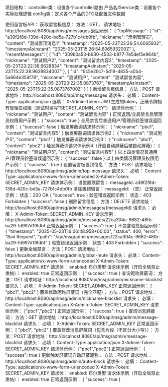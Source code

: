 项目结构：
    controller类：设置各个controller路由
    产品名/Service类：设置各个实际处理逻辑
    config类：定义各个产品的DTO及配置文件数据

使用留言板API：
    获取留言板信息：
        方法：GET，
        请求地址：http://localhost:8080/api/msg/messages
        返回示例：
        {
            "topMessage": {
                "id": "a39f2f8d-139d-420c-bd5a-727b1c4db0fb",
                "nickname": "示例管理员",
                "content": "测试置顶消息1",
                "timestamp": "2025-05-23T23:26:54.6065932",
                "timestampAsInstant": "2025-05-23T15:26:54.606593200Z"
            },
            "recentMessages": [
                {
                    "id": "309b0a53-b930-4533-b977-7e5de15e964b",
                    "nickname": "测试用户2",
                    "content": "测试留言内容2",
                    "timestamp": "2025-05-23T23:22:38.9628834",
                    "timestampAsInstant": "2025-05-23T15:22:38.962883400Z"
                },
                {
                    "id": "9c5e29c7-5d19-4835-a0b4-5a664e354f78",
                    "nickname": "测试用户",
                    "content": "测试留言内容",
                    "timestamp": "2025-05-23T23:22:35.0873767",
                    "timestampAsInstant": "2025-05-23T15:22:35.087376700Z"
                }
            ]
        }
    新增留言板信息：
        方法：POST
        请求地址：http://localhost:8080/api/msg/messages
        请求头：
            必填：
            Content-Type: application/json
            选填：
            X-Admin-Token: JWT生成的token，正确令牌拥有管理员权限（测试时填写"SECRET_ADMIN_KEY"）
        请求体示例：
        {
            "nickname": "测试用户",
            "content": "测试留言内容"
        }
        正常返回/全局禁言后管理员权限用户示例：
        {
            "success": true
        }
        全局禁言后普通用户/管理员验签错误返回示例：
        {
            "success": false
        }
        触发屏蔽词请求体示例：
        {
            "nickname": "pbc1",
            "content": "测试留言内容5"
        }
        触发屏蔽词请求体示例2：
        {
            "nickname": "测试用户5",
            "content": "pbc1"
        }
        触发屏蔽词请求体示例3：
        {
            "nickname": "pbc1",
            "content": "pbc2"
        }
        触发屏蔽词请求体示例4（开启自动屏蔽后被自动屏蔽）：
        {
            "nickname": "测试用户5",
            "content": "测试留言内容5"
        }
        以上四类情况普通用户/管理员验签错误返回示例：
        {
            "success": false
        }
        以上四类情况管理员权限用户示例：
        {
            "success": true
        }
    设置留言板置顶信息：
        方法：POST
        请求地址：http://localhost:8080/api/msg/admin/top-message
        请求头：
            必填：
            Content-Type: application/x-www-form-urlencoded
            X-Admin-Token: SECRET_ADMIN_KEY
        请求体示例：
            设置置顶留言：
            messageId: a39f2f8d-139d-420c-bd5a-727b1c4db0fb
            清除置顶留言：
            messageId: （空）
        正常返回示例：
        状态：200 OK
        {
            "success": true
        }
        验签错误返回示例：
        状态：403 Forbidden
        {
            "success": false
        }
    删除留言信息：
        方法：DELETE
        请求地址：http://localhost:8080/api/msg/admin/messages/{messageId}
        请求头：
            必填：
            X-Admin-Token: SECRET_ADMIN_KEY
        请求示例：http://localhost:8080/api/msg/admin/messages/22ca304c-9682-48fb-ba29-fd997d19fdbf
        正常返回示例：
        {
            "success": true
        }
        不包含验签返回示例：
        {
            "timestamp": "2025-05-23T16:06:48.958+00:00",
            "status": 400,
            "error": "Bad Request",
            "path": "/api/msg/admin/messages/22ca304c-9682-48fb-ba29-fd997d19fdbf"
        }
        验签错误返回示例：
        状态：403 Forbidden
        {
            "success": false
        }
    更新全局禁言：
        方法：POST
        请求地址：http://localhost:8080/api/msg/admin/global-mute
        请求头：
            必填：
            Content-Type: application/x-www-form-urlencoded
            X-Admin-Token: SECRET_ADMIN_KEY
        请求体：
            enabled: 布尔类型
        请求体示例（开启全局禁止发帖）：
            enabled: true
        正常返回示例：
        {
            "success": true
        }
    查询昵称屏蔽词：
        方法：GET
        请求地址：http://localhost:8080/api/msg/admin/nickname-blacklist
        请求头：
            必填：
            X-Admin-Token: SECRET_ADMIN_KEY
        正常返回示例：
        [
            "pbc1",
            "pbc2"
        ]
    覆盖修改昵称屏蔽词（完全匹配）：
        方法：POST
        请求地址：http://localhost:8080/api/msg/admin/nickname-blacklist
        请求头：
            必填：
            Content-Type: application/json
            X-Admin-Token: SECRET_ADMIN_KEY
        请求体示例：
            ["pbc1","pbc2"]
        正常返回示例：
        {
            "success": true
        }
    查询消息屏蔽词：
        方法：GET
        请求地址：http://localhost:8080/api/msg/admin/message-blacklist
        请求头：
            必填：
            X-Admin-Token: SECRET_ADMIN_KEY
        正常返回示例：
        [
            "pbc1",
            "pbc2"
        ]
    覆盖修改消息屏蔽词（包含片段（不区分大小写））：
        方法：POST
        请求地址：http://localhost:8080/api/msg/admin/message-blacklist
        请求头：
            必填：
            Content-Type: application/json
            X-Admin-Token: SECRET_ADMIN_KEY
        请求体示例：
            ["pbc1","pbc2"]
        正常返回示例：
        {
            "success": true
        }
    更新触发屏蔽词自动屏蔽昵称：
        方法：POST
        请求地址：http://localhost:8080/api/msg/admin/auto-block
        请求头：
            必填：
            Content-Type: application/x-www-form-urlencoded
            X-Admin-Token: SECRET_ADMIN_KEY
        请求体：
            enabled: 布尔类型
        请求体示例（开启全局禁止发帖）：
            enabled: true
        正常返回示例：
        {
            "success": true
        }
